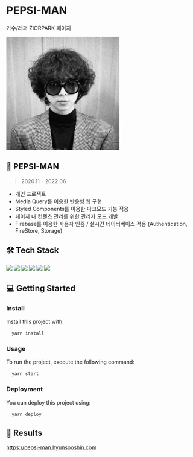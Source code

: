 # PEPSI-MAN
가수/래퍼 ZIORPARK 페이지

<img src="/src/images/zior.png" width="300px"/>

## 📖 PEPSI-MAN
> 2020.11 - 2022.06
- 개인 프로젝트
- Media Query를 이용한 반응형 웹 구현
- Styled Components를 이용한 다크모드 기능 적용
- 페이지 내 컨텐츠 관리를 위한 관리자 모드 개발
- Firebase를 이용한 사용자 인증 / 실시간 데이터베이스 적용 (Authentication, FireStore, Storage)

## 🛠 Tech Stack
<p>
  <img src="https://img.shields.io/badge/React-20232A?style=for-the-badge&logo=react&logoColor=61DAFB" />
  <img src="https://img.shields.io/badge/Redux-593D88?style=for-the-badge&logo=redux&logoColor=white" /> 
  <img src="https://img.shields.io/badge/firebase-ffca28?style=for-the-badge&logo=firebase&logoColor=black"/>  
  <img src="https://img.shields.io/badge/styled--components-DB7093?style=for-the-badge&logo=styled-components&logoColor=white" />
  <img src= "https://img.shields.io/badge/Font_Awesome-339AF0?style=for-the-badge&logo=fontawesome&logoColor=white"> 
  <img src="https://img.shields.io/badge/GitHub%20Pages-222222?style=for-the-badge&logo=GitHub%20Pages&logoColor=white" />
</p>

## 💻 Getting Started

### Install

Install this project with:

```sh
  yarn install
```

### Usage

To run the project, execute the following command:

```sh
  yarn start
```

### Deployment

You can deploy this project using:

```sh
  yarn deploy
```

## 🚀 Results
https://pepsi-man.hyunsooshin.com
